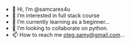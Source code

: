 - 👋 Hi, I’m @samcares4u
- 👀 I’m interested in full stack course
- 🌱 I’m currently learning as a beginner...
- 💞️ I’m looking to collaborate on python.
- 📫 How to reach me oteg.samy@gmail.com...

<!---
samcares4u/samcares4u is a ✨ special ✨ repository because its `README.md` (this file) appears on your GitHub profile.
You can click the Preview link to take a look at your changes.
--->
